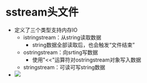 # sstream头文件
- 定义了三个类型支持内存IO
  - istringstream：从string读取数据
    - string数据全部读取后，也会触发“文件结束”
  - ostringstream：向srting写数据
    - 使用"<<"运算符对ostringstream对象写入数据
  - stringstream：可读可写string数据
- ![](images/2024-01-16-16-18-52.png)
